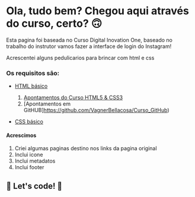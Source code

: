 # Ola, tudo bem? Chegou aqui através do curso, certo? 🙃

Esta pagina foi baseada no Curso Digital Inovation One, baseado no trabalho do instrutor vamos fazer a interface de login do Instagram! 

Acrescentei alguns pedulicarios para brincar com html e css

### Os requisitos são:

* [HTML básico](https://www.w3schools.com/html/)
  
  1. [Apontamentos do Curso HTML5 & CSS3](https://github.com/VagnerBellacosa/CursoHTML5_CSS3)
  2. [Apontamentos em GitHUB]https://github.com/VagnerBellacosa/Curso_GitHub)
  
* [CSS básico](https://developer.mozilla.org/pt-BR/docs/Web/CSS)

#### Acrescimos
1. Criei algumas paginas destino nos links da pagina original
2. Inclui icone 
3. Inclui metadatos
4. Inclui footer

## 🚀 Let's code! 🚀
